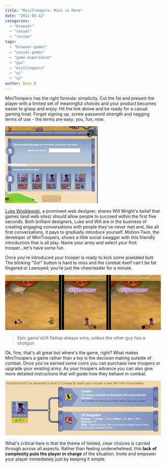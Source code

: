```yaml
---
title: "MiniTroopers: Mini is More"
date: "2012-03-13"
categories: 
  - "browser"
  - "casual"
  - "review"
tags: 
  - "browser-games"
  - "casual-games"
  - "game-experience"
  - "gui"
  - "minitroopers"
  - "ui"
  - "ux"
author: Dave B
---
```


MiniTroopers has the right formula: simplicity. Cut the fat and present the player with a limited set of meaningful choices and your product becomes easier to grasp and enjoy. Hit the link above and be ready for a casual gaming treat. Forget signing up, screw password strength and nagging terms of use - the terms are easy: you, fun, now.

[![minitroopers](images/Mini_New-300x249.png "Mini_New")](http://www.thatgamesux.com/wp-content/uploads/2012/03/Mini_New.png)

[Luke Wroblewski](http://ww.lukew.com/ff/entry.asp?1130), a prominent web designer, shares Will Wright's belief that games (and web sites) should allow people to succeed within the first five seconds. Both brilliant designers, Luke and Will are in the business of creating engaging conversations with people they've never met and, like all first conversations, it pays to gradually introduce yourself. Motion-Twin, the developer of MiniTroopers, shows a little social swagger with this friendly introduction that is all play. Name your army and select your first trooper...let's have some fun.

Once you're introduced your trooper is ready to kick some pixelated butt. The blinking "Go!" button is hard to miss and the combat itself can't be fat fingered or Leeroyed; you're just the cheerleader for a minute.

[![minibattles](images/Mini_Battles-1024x362.png "Mini_Battles")](http://www.thatgamesux.com/wp-content/uploads/2012/03/Mini_Battles.png)
> Epic game'sUX flattop always wins, unless the other guy has a shotgun

Ok, fine, that's all great but where's the game, right? What makes MiniTroopers a game rather than a toy is the decision making outside of combat. Once you've earned some coins you can purchase new troopers or upgrade your existing army. As your troopers advance you can also give more detailed instructions that will guide how they behave in combat.

[![minilv1up](images/Mini_LvlUP.png "Mini_LvlUP")](http://www.thatgamesux.com/wp-content/uploads/2012/03/Mini_LvlUP.png)

What's critical here is that the theme of limited, clear choices is carried through across all aspects. Rather than feeling underwhelmed, this **lack of complexity puts the player in charge** of the situation. Invite and empower your player immediately just by keeping it simple.

